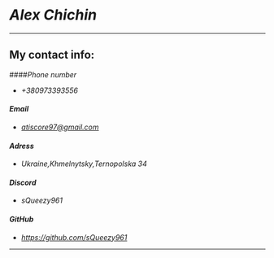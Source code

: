 # *Alex Chichin*
---
## **My contact info:**

####*Phone number*  
+ *+380973393556* 
#### *Email* 
+ *atiscore97@gmail.com*
#### *Adress*
+ *Ukraine,Khmelnytsky,Ternopolska 34*
#### *Discord*
+ *sQueezy961*
#### *GitHub*
+ *https://github.com/sQueezy961*
---

